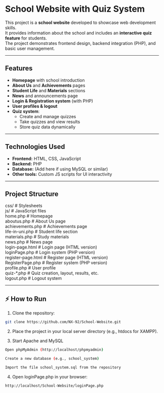 # School Website with Quiz System

This project is a **school website** developed to showcase web development skills.  
It provides information about the school and includes an **interactive quiz feature** for students.  
The project demonstrates frontend design, backend integration (PHP), and basic user management.

---

## Features
- **Homepage** with school introduction  
- **About Us** and **Achievements** pages  
- **Student Life** and **Materials** sections  
- **News** and announcements page  
- **Login & Registration system** (with PHP)  
- **User profiles & logout**  
- **Quiz system**:
  - Create and manage quizzes  
  - Take quizzes and view results  
  - Store quiz data dynamically  

---

## Technologies Used
- **Frontend:** HTML, CSS, JavaScript  
- **Backend:** PHP  
- **Database:** (Add here if using MySQL or similar)  
- **Other tools:** Custom JS scripts for UI interactivity  

---

## Project Structure
css/ # Stylesheets  
js/ # JavaScript files  
home.php # Homepage  
aboutus.php # About Us page  
achievements.php # Achievements page  
life-in-uni.php # Student life section  
materials.php # Study materials  
news.php # News page  
login-page.html # Login page (HTML version)  
loginPage.php # Login system (PHP version)  
register-page.html # Register page (HTML version)  
RegisterPage.php # Register system (PHP version)  
profile.php # User profile  
quiz-*.php # Quiz creation, layout, results, etc.  
logout.php # Logout system  

---

## ⚡ How to Run
1. Clone the repository:
```bash
git clone https://github.com/NX-92/School-Website.git
```

2. Place the project in your local server directory (e.g., htdocs for XAMPP).

3. Start Apache and MySQL
```bash
Open phpMyAdmin (http://localhost/phpmyadmin)

Create a new database (e.g., school_system)

Import the file school_system.sql from the repository
```

4. Open loginPage.php in your browser:
```bash
http://localhost/School-Website/loginPage.php
```
